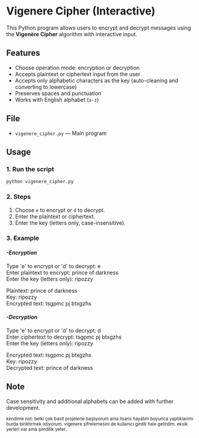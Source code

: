 # Vigenere Cipher (Interactive)

This Python program allows users to encrypt and decrypt messages using the **Vigenère Cipher** algorithm with interactive input.

## Features
- Choose operation mode: encryption or decryption
- Accepts plaintext or ciphertext input from the user
- Accepts only alphabetic characters as the key (auto-cleaning and converting to lowercase)
- Preserves spaces and punctuation
- Works with English alphabet (`a-z`)

## File 
- `vigenere_cipher.py` — Main program

## Usage

### 1. Run the script
````
python vigenere_cipher.py
````
### 2. Steps
1. Choose `e` to encrypt or `d` to decrypt.
2. Enter the plaintext or ciphertext.
3. Enter the key (letters only, case-insensitive).

### 3. Example

#### *-Encryption*
Type 'e' to encrypt or 'd' to decrypt: e  
Enter plaintext to encrypt: prince of darkness  
Enter the key (letters only): ripozzy

Plaintext: prince of darkness  
Key: ripozzy  
Encrypted text: tsgpmc pj btxgzhs  

#### *-Decryption*

Type 'e' to encrypt or 'd' to decrypt: d  
Enter ciphertext to decrypt: tsgpmc pj btxgzhs  
Enter the key (letters only): ripozzy  

Encrypted text: tsgpmc pj btxgzhs  
Key: ripozzy  
Decrypted text: prince of darkness  

## Note
Case sensitivity and additional alphabets can be added with further development.

<sub>kendime not: belki çok basit projelerle başlıyorum ama lisans hayatım boyunca yaptıklarımı burda biriktirmek istiyorum. vigenere şifrelemesini de kullanıcı girdili hale getirdim. eksik yerleri var ama şimdilik yeter. </sub>


